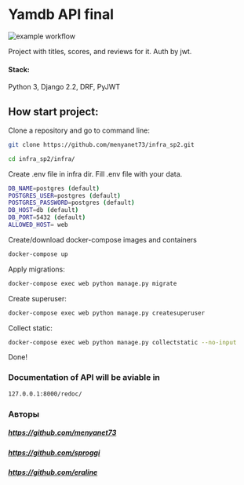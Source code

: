 # Yamdb API final
![example workflow](https://github.com/menyanet73/yamdb_final/actions/workflows/yamdb_workflow.yml/badge.svg)

Project with titles, scores, and reviews for it. Auth by jwt.

#### Stack: 
Python 3, Django 2.2, DRF, PyJWT

## How start project:

Clone a repository and go to command line:

```sh
git clone https://github.com/menyanet73/infra_sp2.git
```

```sh
cd infra_sp2/infra/
```
Create .env file in infra dir. Fill .env file with your data.

```sh
DB_NAME=postgres (default)
POSTGRES_USER=postgres (default)
POSTGRES_PASSWORD=postgres (default)
DB_HOST=db (default)
DB_PORT=5432 (default)
ALLOWED_HOST= web
```

Create/download docker-compose images and containers

```sh
docker-compose up
```

Apply migrations:


```sh
docker-compose exec web python manage.py migrate
```

Create superuser:

```sh
docker-compose exec web python manage.py createsuperuser
```

Collect static:

```sh
docker-compose exec web python manage.py collectstatic --no-input
```

Done!

### Documentation of API will be aviable in
```sh
127.0.0.1:8000/redoc/
```
### Авторы
##### https://github.com/menyanet73
##### https://github.com/sproggi 
##### https://github.com/eraline